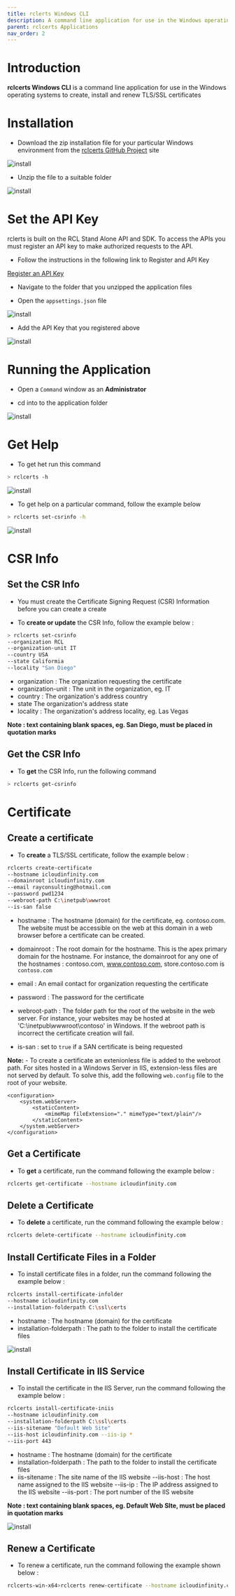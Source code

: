 ```yaml
---
title: rclerts Windows CLI
description: A command line application for use in the Windows operating systems to create, install and renew TLS/SSL certificates
parent: rclcerts Applications
nav_order: 2
---
```


# Introduction

**rclcerts Windows CLI** is a command line application for use in the Windows operating systems to create, install and renew TLS/SSL certificates

# Installation

- Download the zip installation file for your particular Windows environment from the [rclcerts GitHub Project](https://github.com/rcl-ssl/rclcerts-applications/releases/tag/v1.0) site

![install](../images/rclcerts/win-cli-download.PNG)

- Unzip the file to a suitable folder

![install](../images/rclcerts/win-cli-extract.PNG)

# Set the API Key

rclerts is built on the RCL Stand Alone API and SDK. To access the APIs you must register an API key to make authorized requests to the API.

- Follow the instructions in the following link to Register and API Key

[Register an API Key](https://docs.standalone-certificate-api.rclapp.com/authorization/authorization.html)

- Navigate to the folder that you unzipped the application files

- Open the `appsettings.json` file

![install](../images/rclcerts/win-cli-appsettings.PNG)

- Add the API Key that you registered above


![install](../images/rclcerts/win-cli-appsettings2.PNG)

# Running the Application

- Open a `Command` window as an **Administrator**

- cd into to the application folder

![install](../images/rclcerts/win-cli-cmd.PNG)

# Get Help

- To get het run this command

```bash
> rclcerts -h
```

![install](../images/rclcerts/win-cli-help.PNG)

- To get help on a particular command, follow the example below

```bash
> rclcerts set-csrinfo -h 
```

![install](../images/rclcerts/win-cli-help2.PNG)

# CSR Info

## Set the CSR Info

- You must create the Certificate Signing Request (CSR) Information before you can create a create

- To **create or update** the CSR Info, follow the example below :

```bash
> rclcerts set-csrinfo 
--organization RCL 
--organization-unit IT 
--country USA 
--state Califormia 
--locality "San Diego"
```

  - organization : The organization requesting the certificate
  - organization-unit : The unit in the organization, eg. IT
  - country : The organization's address country
  - state The organization's address state
  - locality : The organization's address locality, eg. Las Vegas

**Note : text containing blank spaces, eg. San Diego, must be placed in quotation marks**

## Get the CSR Info

- To **get** the CSR Info, run the following command

```bash
> rclcerts get-csrinfo
```

# Certificate

## Create a certificate

- To **create** a TLS/SSL certificate, follow the example below :

```bash
rclcerts create-certificate 
--hostname icloudinfinity.com 
--domainroot icloudinfinity.com 
--email rayconsulting@hotmail.com 
--password pwd1234 
--webroot-path C:\inetpub\wwwroot 
--is-san false
```

  - hostname : The hostname (domain) for the certificate, eg. contoso.com. The website must be accessible on the web at this domain in a web browser before a certificate can be created. 

  - domainroot : The root domain for the hostname. This is the apex primary domain for the hostname. For instance, the domainroot for any one of the hostnames : contoso.com, www.contoso.com, store.contoso.com is ``contoso.com``

  - email : An email contact for organization requesting the certificate

  - password : The password for the certificate

  - webroot-path : The folder path for the root of the website in the web server. For instance, your websites may be hosted at 'C:\inetpub\wwwroot\contoso' in Windows. If the webroot path is incorrect the certificate creation will fail. 

  - is-san : set to `true` if a SAN certificate is being requested

  
**Note:** - To create a certificate an extenionless file is added to the webroot path. For sites hosted in a Windows Server in IIS, extension-less files are not served by default. To solve this, add the following ``web.config`` file to the root of your website.

```
<configuration>
    <system.webServer>
        <staticContent>
            <mimeMap fileExtension="." mimeType="text/plain"/>
        </staticContent>
    </system.webServer>
</configuration>
```

## Get a Certificate

- To **get** a certificate, run the command following the example below :

```bash
rclcerts get-certificate --hostname icloudinfinity.com
```

## Delete a Certificate

- To **delete** a certificate, run the command following the example below :

```bash
rclcerts delete-certificate --hostname icloudinfinity.com
```

## Install Certificate Files in a Folder

- To install certificate files in a folder, run the command following the example below :

```bash
rclcerts install-certificate-infolder 
--hostname icloudinfinity.com 
--installation-folderpath C:\ssl\certs
```

  - hostname : The hostname (domain) for the certificate
  - installation-folderpath : The path to the folder to install the certificate files

  ![install](../images/rclcerts/win-cli-install-infolder.PNG)

## Install Certificate in IIS Service

- To install the certificate in the IIS Server, run the command following the example below :

```bash
rclcerts install-certificate-iniis 
--hostname icloudinfinity.com 
--installation-folderpath C:\ssl\certs 
--iis-sitename "Default Web Site"  
--iis-host icloudinfinity.com --iis-ip * 
--iis-port 443
```

  - hostname : The hostname (domain) for the certificate
  - installation-folderpath : The path to the folder to install the certificate files
  - iis-sitename : The site name of the IIS website
  --iis-host : The host name assigned to the IIS website
  --iis-ip : The IP address assigned to the IIS website
  --iis-port : The port number of the IIS website

  **Note : text containing blank spaces, eg. Default Web SIte, must be placed in quotation marks**


![install](../images/rclcerts/win-cli-install-iniis.PNG)

## Renew a Certificate

- To renew a certificate, run the command following the example shown below :

```bash
rclcerts-win-x64>rclcerts renew-certificate --hostname icloudinfinity.com
```






